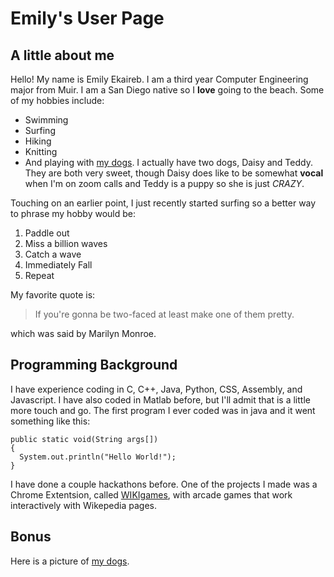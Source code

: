 # Emily's User Page 
## A little about me 
Hello! My name is Emily Ekaireb. I am a third year Computer Engineering major from Muir. I am a San Diego native so I **love** going to the beach. Some of my hobbies include: 
- Swimming
- Surfing
- Hiking
- Knitting
- And playing with [my dogs](https://github.com/eekaireb/eekaireb.github.io/blob/vs_branch/index.md#bonus).
I actually have two dogs, Daisy and Teddy. They are both very sweet, though Daisy does like to be somewhat **vocal** when I'm on zoom calls and Teddy is a puppy so she is just *CRAZY*. 

Touching on an earlier point, I just recently started surfing so a better way to phrase my hobby would be: 
1. Paddle out
2. Miss a billion waves 
3. Catch a wave 
4. Immediately Fall
5. Repeat

My favorite quote is: 
>If you're gonna be two-faced at least make one of them pretty.

which was said by Marilyn Monroe.



## Programming Background 
I have experience coding in C, C++, Java, Python, CSS, Assembly, and Javascript. I have also coded in Matlab before, but I'll admit that is a little more touch and go. 
The first program I ever coded was in java and it went something like this: 
```
public static void(String args[])
{
  System.out.println("Hello World!");
}
```
I have done a couple hackathons before. One of the projects I made was a Chrome Extentsion, called [WIKIgames](https://devpost.com/software/wikigames), with arcade games that work interactively with Wikepedia pages. 

## Bonus 
Here is a picture of [my dogs](dogs.jpg).


